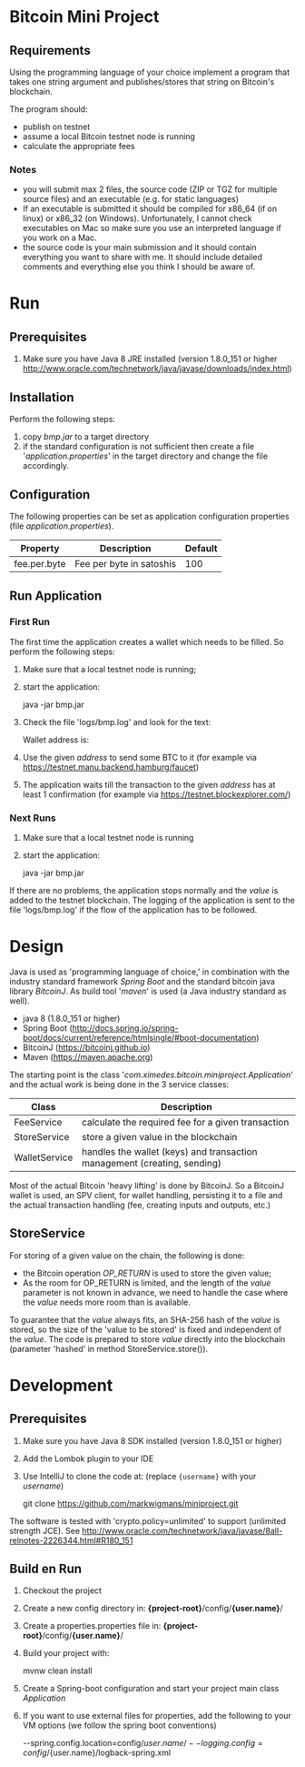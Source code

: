 # Bitcoin Mini Project

## Requirements
Using the programming language of your choice implement a program that takes one string argument and 
publishes/stores that string on Bitcoin's blockchain.

The program should:

- publish on testnet
- assume a local Bitcoin testnet node is running
- calculate the appropriate fees

### Notes
- you will submit max 2 files, the source code (ZIP or TGZ for multiple source files) and an 
  executable (e.g. for static languages)
- If an executable is submitted it should be compiled for x86_64 (if on linux) or x86_32 (on Windows). 
  Unfortunately, I cannot check executables on Mac so make sure you use an interpreted language if you work on a Mac.
- the source code is your main submission and it should contain everything you want to share with me. 
  It should include detailed comments and everything else you think I should be aware of.

# Run

## Prerequisites
1. Make sure you have Java 8 JRE installed (version 1.8.0_151 or higher <http://www.oracle.com/technetwork/java/javase/downloads/index.html>)

## Installation
Perform the following steps:
1. copy *bmp.jar* to a target directory
1. if the standard configuration is not sufficient then create a file '*application.properties*' in the target directory and change the file accordingly.

## Configuration

The following properties can be set as application configuration properties (file *application.properties*). 

Property | Description | Default
--- | --- | ---
fee.per.byte | Fee per byte in satoshis | 100

## Run Application
### First Run
The first time the application creates a wallet which needs to be filled. So perform the following steps:

1. Make sure that a local testnet node is running;
1. start the application:


    java -jar bmp.jar
1. Check the file 'logs/bmp.log' and look for the text: 


    Wallet address is: <address>

1. Use the given *address* to send some BTC to it (for example via <https://testnet.manu.backend.hamburg/faucet>)
1. The application waits till the transaction to the given *address* has at least 1 confirmation (for example via <https://testnet.blockexplorer.com/>)

### Next Runs
1. Make sure that a local testnet node is running
1. start the application:


    java -jar bmp.jar <value>

If there are no problems, the application stops normally and the *value* is added to the testnet blockchain.
The logging of the application is sent to the file 'logs/bmp.log' if the flow of the application has to be followed.

# Design
Java is used as 'programming language of choice,' in combination with the industry standard framework *Spring Boot*
and the standard bitcoin java library *BitcoinJ*. As build tool '*maven*' is used (a Java industry standard as well).

- java 8 (1.8.0_151 or higher)
- Spring Boot (<http://docs.spring.io/spring-boot/docs/current/reference/htmlsingle/#boot-documentation>)
- BitcoinJ (<https://bitcoinj.github.io>)
- Maven (<https://maven.apache.org>)

The starting point is the class '*com.ximedes.bitcoin.miniproject.Application*' and the actual work is being done in the 3 service classes:

Class | Description
--- | ---
FeeService | calculate the required fee for a given transaction
StoreService | store a given value in the blockchain
WalletService | handles the wallet (keys) and transaction management (creating, sending)

Most of the actual Bitcoin 'heavy lifting' is done by BitcoinJ. So a BitcoinJ wallet is used, an SPV client, for wallet handling, persisting
it to a file and the actual transaction handling (fee, creating  inputs and outputs, etc.)

## StoreService
For storing of a given value on the chain, the following is done:

- the Bitcoin operation *OP_RETURN* is used to store the given value;
- As the room for OP_RETURN is limited, and the length of the *value* parameter is not known in advance, we need to handle the case where the *value* needs more room than is available.

To guarantee that the *value* always fits, an SHA-256 hash of the *value* is stored, so the size of the 'value to be stored' is fixed and independent
of the *value*. The code is prepared to store *value* directly into the blockchain (parameter 'hashed' in method StoreService.store()).

# Development
## Prerequisites
1. Make sure you have Java 8 SDK installed (version 1.8.0_151 or higher)
1. Add the Lombok plugin to your IDE
1. Use IntelliJ to clone the code at: (replace ``{username}`` with your *username*)


    git clone https://github.com/markwigmans/miniproject.git

The software is tested with 'crypto.policy=unlimited' to support (unlimited strength JCE). See 
<http://www.oracle.com/technetwork/java/javase/8all-relnotes-2226344.html#R180_151>

## Build en Run

1. Checkout the project
1. Create a new config directory in: **{project-root}**/config/**{user.name}**/
1. Create a properties.properties file in: **{project-root}**/config/**{user.name}**/
1. Build your project with:
        
        
    mvnw clean install

1. Create a Spring-boot configuration and start your project main class *Application*
1. If you want to use external files for properties, add the following to your VM options (we follow the spring boot conventions)


    --spring.config.location=config/${user.name}/ --logging.config=config/${user.name}/logback-spring.xml